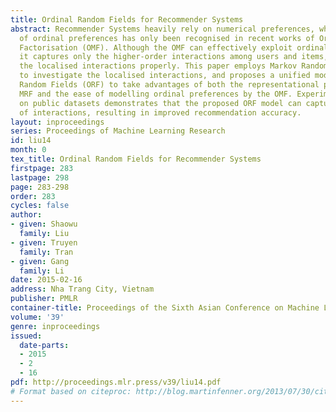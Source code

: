 ```yaml
---
title: Ordinal Random Fields for Recommender Systems
abstract: Recommender Systems heavily rely on numerical preferences, whereas the importance
  of ordinal preferences has only been recognised in recent works of Ordinal Matrix
  Factorisation (OMF). Although the OMF can effectively exploit ordinal properties,
  it captures only the higher-order interactions among users and items, without considering
  the localised interactions properly. This paper employs Markov Random Fields (MRF)
  to investigate the localised interactions, and proposes a unified model called Ordinal
  Random Fields (ORF) to take advantages of both the representational power of the
  MRF and the ease of modelling ordinal preferences by the OMF. Experimental result
  on public datasets demonstrates that the proposed ORF model can capture both types
  of interactions, resulting in improved recommendation accuracy.
layout: inproceedings
series: Proceedings of Machine Learning Research
id: liu14
month: 0
tex_title: Ordinal Random Fields for Recommender Systems
firstpage: 283
lastpage: 298
page: 283-298
order: 283
cycles: false
author:
- given: Shaowu
  family: Liu
- given: Truyen
  family: Tran
- given: Gang
  family: Li
date: 2015-02-16
address: Nha Trang City, Vietnam
publisher: PMLR
container-title: Proceedings of the Sixth Asian Conference on Machine Learning
volume: '39'
genre: inproceedings
issued:
  date-parts:
  - 2015
  - 2
  - 16
pdf: http://proceedings.mlr.press/v39/liu14.pdf
# Format based on citeproc: http://blog.martinfenner.org/2013/07/30/citeproc-yaml-for-bibliographies/
---
```

